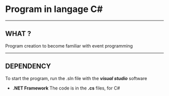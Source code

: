 # Program in langage C#

-----------------------------------------

## WHAT ?

Program creation to become familiar with event programming

-----------------------------------------

## DEPENDENCY

To start the program, run the .sln file with the _**visual studio**_ software
* **.NET Framework**
The code is in the **.cs** files, for C#